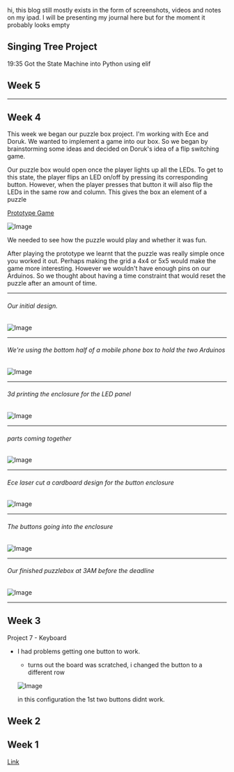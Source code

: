 
hi, this blog still mostly exists in the form of screenshots, videos and notes on my ipad. I will be presenting my journal here but for the moment it probably looks empty

## Singing Tree Project

19:35 Got the State Machine into Python using elif


## Week 5

---
## Week 4
This week we began our puzzle box project. I'm working with Ece and Doruk. We wanted to implement a game into our box. So we began by brainstorming some ideas and decided on Doruk's idea of a flip switching game. 

Our puzzle box would open once the player lights up all the LEDs. To get to this state, the player flips an LED on/off by pressing its corresponding button. However, when the player presses that button it will also flip the LEDs in the same row and column. This gives the box an element of a puzzle

[Prototype Game](https://absolutekaoss.itch.io/puzzlebox-prototype-game?secret=OVinQhlO6sBgXtHpsEtwD7moAY)

![Image](https://i.imgur.com/TTWybtw.jpg)

We needed to see how the puzzle would play and whether it was fun.

After playing the prototype we learnt that the puzzle was really simple once you worked it out. Perhaps making the grid a 4x4 or 5x5 would make the game more interesting. However we wouldn't have enough pins on our Arduinos. So we thought about having a time constraint that would reset the puzzle after an amount of time. 

---

###### Our initial design.
![Image](https://i.imgur.com/tyUHAEE.jpg)

---

###### We're using the bottom half of a mobile phone box to hold the two Arduinos
![Image](https://i.imgur.com/qyu4vsp.jpg)

---

###### 3d printing the enclosure for the LED panel
![Image](https://i.imgur.com/Ef1TQ0Y.jpg)

---

###### parts coming together
![Image](https://i.imgur.com/tma7nCf.jpg)

---

###### Ece laser cut a cardboard design for the button enclosure
![Image](https://i.imgur.com/zxVa3rM.jpg)

---

###### The buttons going into the enclosure
![Image](https://i.imgur.com/RYYkE5E.jpg)

---

###### Our finished puzzlebox at 3AM before the deadline
![Image](https://i.imgur.com/Elr85wm.jpg)

---

## Week 3
Project 7 - Keyboard
- I had problems getting one button to work.
  - turns out the board was scratched, i changed the button to a different row
  
  ![Image](https://i.imgur.com/6AMN3Zs.jpg)
  
  in this configuration the 1st two buttons didnt work.
## Week 2

## Week 1



[Link](https://github.com/wkarnchanapee/billys-pcomp-journal/edit/master/README.md)

```code goes here
```



